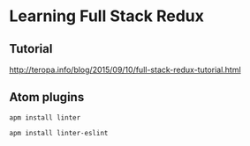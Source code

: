 # Learning Full Stack Redux

## Tutorial

http://teropa.info/blog/2015/09/10/full-stack-redux-tutorial.html

## Atom plugins

`apm install linter`

`apm install linter-eslint`
